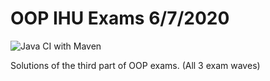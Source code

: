 # OOP IHU Exams 6/7/2020

![Java CI with Maven](https://github.com/esentis/OOP-IHU-Exams-6-7-2020/workflows/Java%20CI%20with%20Maven/badge.svg)

Solutions of the third part of OOP exams. (All 3 exam waves)
